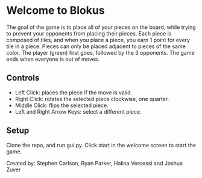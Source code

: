 # Welcome to Blokus
The goal of the game is to place all of your pieces on the board, while trying to prevent your opponents from placing their pieces. Each piece is composed of tiles, and when you place a piece, you earn 1 point for every tile in a piece. Pieces can only be placed adjacent to pieces of the same color. The player (green) first goes, followed by the 3 opponents. The game ends when everyone is out of moves.

## Controls 
- Left Click: places the piece if the move is valid. 
- Right Click: rotates the selected piece clockwise, one quarter.
- Middle Click: flips the selected piece.
- Left and Right Arrow Keys: select a different piece.

## Setup
Clone the repo, and run gui.py. Click start in the welcome screen to start the game. 

Created by: Stephen Carlson, Ryan Parker, Halina Vercessi and Joshua Zuver
